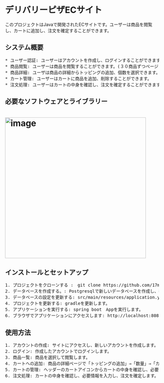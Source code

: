 # デリバリーピザECサイト
このプロジェクトはJavaで開発されたECサイトです。ユーザーは商品を閲覧し、カートに追加し、注文を確定することができます。


## システム概要
<pre>
* ユーザー認証: ユーザーはアカウントを作成し、ログインすることができます。
* 商品閲覧: ユーザーは商品を閲覧することができます。(３０商品ずつページング)
* 商品詳細: ユーザは商品の詳細からトッピングの追加、個数を選択できます。
* カート管理: ユーザーはカートに商品を追加、削除することができます。
* 注文処理: ユーザーはカートの中身を確認し、注文を確定することができます。
</pre>
## 必要なソフトウェアとライブラリー

# <img width="461" alt="image" src="https://github.com/17matsumoto/ec-202301c/assets/115763759/7deeb6c3-1700-467c-b295-f423ba7ab6b7">

## インストールとセットアップ
<pre>
1. プロジェクトをクローンする :　git clone https://github.com/17matsumoto/ec-202301c.git
2. データベースを作成する。: Postgresqlで新しいデータベースを作成し、接続情報を設定します。
3. データベースの設定を更新する: src/main/resources/application.yml ファイル内のデータベース接続情報を更新します。
4. プロジェクトを更新する: gradleを更新します。
5. アプリケーションを実行する: spring boot　Appを実行します。
6. ブラウザでアプリケーションにアクセスします: http://localhost:8080
</pre>

## 使用方法
<pre>
1. アカウントの作成: サイトにアクセスし、新しいアカウントを作成します。
2. ログイン: 作成したアカウントでログインします。
3. 商品一覧: 商品を選択して閲覧します。
4. カートへの追加: 商品の詳細ページで「トッピングの追加」→「数量」→「カートに入れる」ボタンをクリックします。
5. カートの管理: ヘッダーのカートアイコンからカートの中身を確認し、必要に応じて商品を削除します。
6. 注文処理: カートの中身を確認し、必要情報を入力し、注文を確定します。
</pre>

